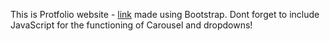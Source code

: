 This is Protfolio website - [link]() made using Bootstrap. Dont forget to include JavaScript for the functioning of Carousel and dropdowns!